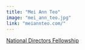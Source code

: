 ```yaml
---
title: "Mei Ann Teo"
image: "mei_ann_teo.jpg"
link: "meiannteo.com/"
---
```


[National Directors Fellowship](/programs/national-directors-fellowship)